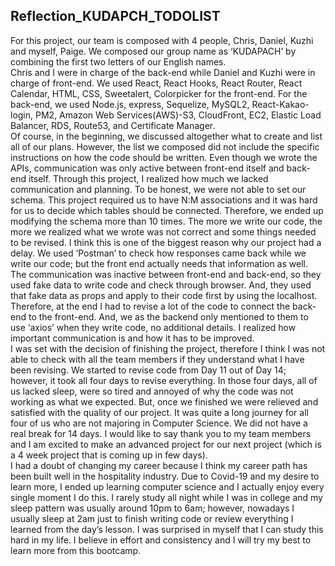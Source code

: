 ## Reflection_KUDAPCH_TODOLIST

For this project, our team is composed with 4 people, Chris, Daniel, Kuzhi and myself, Paige. We composed our group name as ‘KUDAPACH’ by combining the first two letters of our English names.
<br>
Chris and I were in charge of the back-end while Daniel and Kuzhi were in charge of front-end. We used React, React Hooks, React Router, React Calendar, HTML, CSS, Sweetalert, Colorpicker for the front-end. For the back-end, we used Node.js, express, Sequelize, MySQL2, React-Kakao-login, PM2, Amazon Web Services(AWS)-S3, CloudFront, EC2, Elastic Load Balancer, RDS, Route53, and Certificate Manager.
<br>
Of course, in the beginning, we discussed altogether what to create and list all of our plans. However, the list we composed did not include the specific instructions on how the code should be written. Even though we wrote the APIs, communication was only active between front-end itself and back-end itself. Through this project, I realized how much we lacked communication and planning. To be honest, we were not able to set our schema. This project required us to have N:M associations and it was hard for us to decide which tables should be connected. Therefore, we ended up modifying the schema more than 10 times. The more we write our code, the more we realized what we wrote was not correct and some things needed to be revised. I think this is one of the biggest reason why our project had a delay. We used ‘Postman’ to check how responses came back while we write our code; but the front end actually needs that information as well. The communication was inactive between front-end and back-end, so they used fake data to write code and check through browser. And, they used that fake data as props and apply to their code first by using the localhost. Therefore, at the end I had to revise a lot of the code to connect the back-end to the front-end. And, we as the backend only mentioned to them to use ‘axios’ when they write code, no additional details. I realized how important communication is and how it has to be improved.
<br>
I was set with the decision of finishing the project, therefore I think I was not able to check with all the team members if they understand what I have been revising. We started to revise code from Day 11 out of Day 14; however, it took all four days to revise everything. In those four days, all of us lacked sleep, were so tired and annoyed of why the code was not working as what we expected. But, once we finished we were relieved and satisfied with the quality of our project. It was quite a long journey for all four of us who are not majoring in Computer Science. We did not have a real break for 14 days. I would like to say thank you to my team members and I am excited to make an advanced project for our next project (which is a 4 week project that is coming up in few days).
<br>
I had a doubt of changing my career because I think my career path has been built well in the hospitality industry. Due to Covid-19 and my desire to learn more, I ended up learning computer science and I actually enjoy every single moment I do this. I rarely study all night while I was in college and my sleep pattern was usually around 10pm to 6am; however, nowadays I usually sleep at 2am just to finish writing code or review everything I learned from the day’s lesson. I was surprised in myself that I can study this hard in my life. I believe in effort and consistency and I will try my best to learn more from this bootcamp.